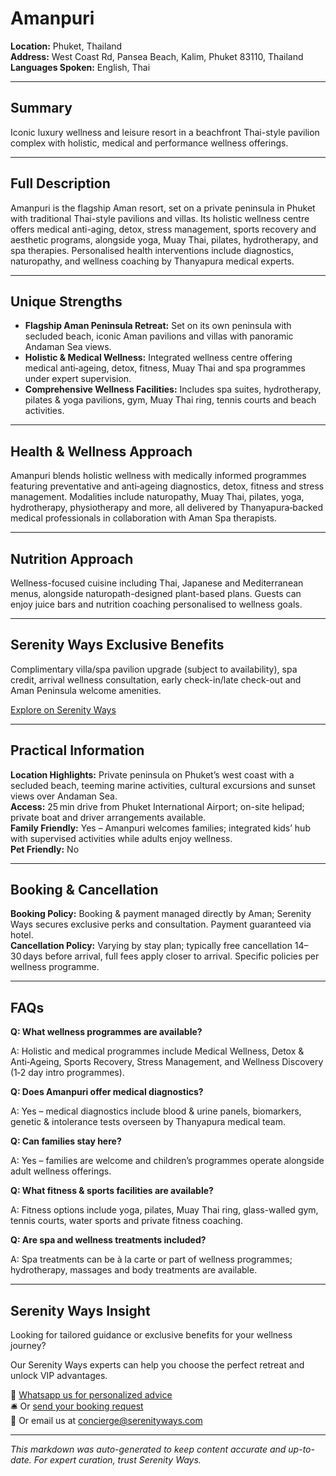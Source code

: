 # Amanpuri

**Location:** Phuket, Thailand  
**Address:** West Coast Rd, Pansea Beach, Kalim, Phuket 83110, Thailand  
**Languages Spoken:** English, Thai

---

## Summary

Iconic luxury wellness and leisure resort in a beachfront Thai-style pavilion complex with holistic, medical and performance wellness offerings.

---

## Full Description

Amanpuri is the flagship Aman resort, set on a private peninsula in Phuket with traditional Thai-style pavilions and villas. Its holistic wellness centre offers medical anti-aging, detox, stress management, sports recovery and aesthetic programs, alongside yoga, Muay Thai, pilates, hydrotherapy, and spa therapies. Personalised health interventions include diagnostics, naturopathy, and wellness coaching by Thanyapura medical experts.

---

## Unique Strengths

- **Flagship Aman Peninsula Retreat:** Set on its own peninsula with secluded beach, iconic Aman pavilions and villas with panoramic Andaman Sea views.
- **Holistic & Medical Wellness:** Integrated wellness centre offering medical anti‑ageing, detox, fitness, Muay Thai and spa programmes under expert supervision.
- **Comprehensive Wellness Facilities:** Includes spa suites, hydrotherapy, pilates & yoga pavilions, gym, Muay Thai ring, tennis courts and beach activities.

---

## Health & Wellness Approach

Amanpuri blends holistic wellness with medically informed programmes featuring preventative and anti‑ageing diagnostics, detox, fitness and stress management. Modalities include naturopathy, Muay Thai, pilates, yoga, hydrotherapy, physiotherapy and more, all delivered by Thanyapura‑backed medical professionals in collaboration with Aman Spa therapists.

---

## Nutrition Approach

Wellness-focused cuisine including Thai, Japanese and Mediterranean menus, alongside naturopath-designed plant-based plans. Guests can enjoy juice bars and nutrition coaching personalised to wellness goals.

---

## Serenity Ways Exclusive Benefits

Complimentary villa/spa pavilion upgrade (subject to availability), spa credit, arrival wellness consultation, early check-in/late check-out and Aman Peninsula welcome amenities.

[Explore on Serenity Ways](https://serenityways.com/collections/amanpuri)

---

## Practical Information

**Location Highlights:** Private peninsula on Phuket’s west coast with a secluded beach, teeming marine activities, cultural excursions and sunset views over Andaman Sea.  
**Access:** 25 min drive from Phuket International Airport; on-site helipad; private boat and driver arrangements available.  
**Family Friendly:** Yes – Amanpuri welcomes families; integrated kids’ hub with supervised activities while adults enjoy wellness.  
**Pet Friendly:** No

---

## Booking & Cancellation

**Booking Policy:** Booking & payment managed directly by Aman; Serenity Ways secures exclusive perks and consultation. Payment guaranteed via hotel.  
**Cancellation Policy:** Varying by stay plan; typically free cancellation 14–30 days before arrival, full fees apply closer to arrival. Specific policies per wellness programme.

---

## FAQs

**Q: What wellness programmes are available?**

A: Holistic and medical programmes include Medical Wellness, Detox & Anti‑Ageing, Sports Recovery, Stress Management, and Wellness Discovery (1‑2 day intro programmes).

**Q: Does Amanpuri offer medical diagnostics?**

A: Yes – medical diagnostics include blood & urine panels, biomarkers, genetic & intolerance tests overseen by Thanyapura medical team.

**Q: Can families stay here?**

A: Yes – families are welcome and children’s programmes operate alongside adult wellness offerings.

**Q: What fitness & sports facilities are available?**

A: Fitness options include yoga, pilates, Muay Thai ring, glass-walled gym, tennis courts, water sports and private fitness coaching.

**Q: Are spa and wellness treatments included?**

A: Spa treatments can be à la carte or part of wellness programmes; hydrotherapy, massages and body treatments are available.


---

## Serenity Ways Insight

Looking for tailored guidance or exclusive benefits for your wellness journey?

Our Serenity Ways experts can help you choose the perfect retreat and unlock VIP advantages.

💬 [Whatsapp us for personalized advice](https://wa.me/33786553455)  
🛎️ Or [send your booking request](https://serenityways.com/pages/contact)  
📧 Or email us at [concierge@serenityways.com](mailto:concierge@serenityways.com)

---

*This markdown was auto-generated to keep content accurate and up-to-date. For expert curation, trust Serenity Ways.*
